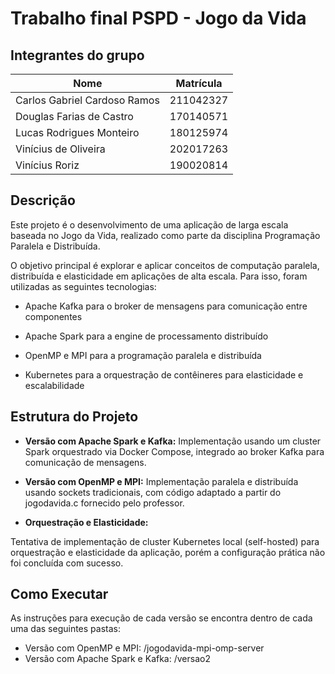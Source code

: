 # **Trabalho final PSPD - Jogo da Vida**

## **Integrantes do grupo**

| **Nome** | **Matrícula** |
| --- | --- |
| Carlos Gabriel Cardoso Ramos | 211042327 |
| Douglas Farias de Castro | 170140571 | 
| Lucas Rodrigues Monteiro | 180125974 | 
| Vinícius de Oliveira | 202017263 | 
| Vinícius Roriz | 190020814 |

## **Descrição**

Este projeto é o desenvolvimento de uma aplicação de larga escala baseada no Jogo da Vida, realizado como parte da disciplina Programação Paralela e Distribuída.

O objetivo principal é explorar e aplicar conceitos de computação paralela, distribuída e elasticidade em aplicações de alta escala. Para isso, foram utilizadas as seguintes tecnologias:

* Apache Kafka para o broker de mensagens para comunicação entre componentes

* Apache Spark para a engine de processamento distribuído

* OpenMP e MPI para a programação paralela e distribuída

* Kubernetes para a orquestração de contêineres para elasticidade e escalabilidade

## **Estrutura do Projeto**

* **Versão com Apache Spark e Kafka:**
Implementação usando um cluster Spark orquestrado via Docker Compose, integrado ao broker Kafka para comunicação de mensagens.

* **Versão com OpenMP e MPI:**
Implementação paralela e distribuída usando sockets tradicionais, com código adaptado a partir do jogodavida.c fornecido pelo professor.

* **Orquestração e Elasticidade:**

Tentativa de implementação de cluster Kubernetes local (self-hosted) para orquestração e elasticidade da aplicação, porém a configuração prática não foi concluída com sucesso.

## **Como Executar**

As instruções para execução de cada versão se encontra dentro de cada uma das seguintes pastas:

* Versão com OpenMP e MPI: /jogodavida-mpi-omp-server
* Versão com Apache Spark e Kafka: /versao2
